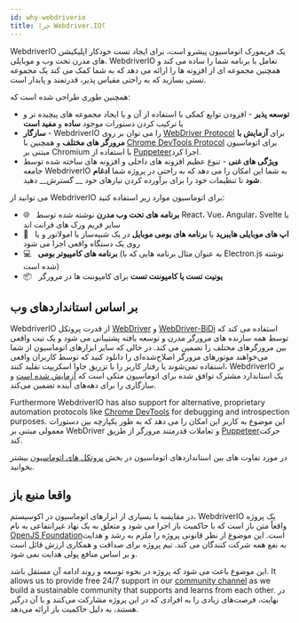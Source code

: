 ```yaml
---
id: why-webdriverio
title: چرا Webdriver.IO؟
---
```


WebdriverIO یک فریمورک اتوماسیون پیشرو است، برای ایجاد تست خودکار اپلیکیشن های مدرن تحت وب و موبایلی. WebdriverIO تعامل با برنامه شما را ساده می کند و همچنین مجموعه ای از افزونه ها را ارائه می دهد که به شما کمک می کند یک مجموعه تستی بسازید که به راحتی مقیاس پذیر، قدرتمند و پایدار است.

همچنین طوری طراحی شده است که:

- __توسعه پذیر__ - افزودن توابع کمکی با استفاده از آن و یا ایجاد مجموعه های پیچیده تر و یا ترکیب کردن دستورات موجود __ساده__ و __مفید است__
- __سازگار__ - WebdriverIO را می توان بر روی [WebDriver Protocol](https://w3c.github.io/webdriver/) برای __آزمایش با مرورگر های مختلف__ و همچنین با [Chrome DevTools Protocol](https://chromedevtools.github.io/devtools-protocol/) برای اتوماسیون مبتنی بر Chromium با استفاده از [Puppeteer](https://pptr.dev/)اجرا کرد.
- __ویژگی های غنی__ - تنوع عظیم افزونه های داخلی و افزونه های ساخته شده توسط جامعه WebdriverIO به شما این امکان را می دهد که به راحتی در پروژه شما __ادغام شود__ تا تنظیمات خود را برای برآورده کردن نیازهای خود __ گسترش__ دهید.

می توانید از WebdriverIO برای اتوماسیون موارد زیر استفاده کنید:

- 🌐 <span>&nbsp;</span> __برنامه های تحت وب مدرن__ نوشته شده توسط React، Vue، Angular، Svelte یا سایر فریم ورک های فرانت اند
- 📱 <span>&nbsp;</span> __اپ های موبایلی هایبرید__ یا __برنامه های بومی موبایل__ در یک شبیه‌ساز یا امولاتور و یا روی یک دستگاه واقعی اجرا می شود
- 💻 <span>&nbsp;</span> __برنامه های کامپیوتر بومی__ (به عنوان مثال برنامه هایی که با Electron.js نوشته شده است)
- 📦 <span>&nbsp;</span> __یونیت تست یا کامپوننت تست__ برای کامپوننت ها در مرورگر

## بر اساس استانداردهای وب

WebdriverIO از قدرت پروتکل [WebDriver](https://w3c.github.io/webdriver/) و [WebDriver-BiDi](https://github.com/w3c/webdriver-bidi) استفاده می کند که توسط همه سازنده های مرورگر مدرن و توسعه یافته پشتیبانی می شود و یک تیت واقعی بین مرورگرهای مختلف را تضمین می کند. در حالی که سایر ابزارهای اتوماسیون از شما می‌خواهند موتورهای مرورگر اصلاح‌شده‌ای را دانلود کنید که توسط کاربران واقعی استفاده نمی‌شوند یا رفتار کاربر را با تزریق جاوا اسکریپت تقلید کنند، WebdriverIO بر یک استاندارد مشترک توافق شده برای اتوماسیون متکی است که [آزمایش شده است](https://wpt.fyi/results/webdriver/tests?label=experimental&label=master&aligned) و سازگاری را برای دهه‌های آینده تضمین می‌کند.

Furthermore WebdriverIO has also support for alternative, proprietary automation protocols like [Chrome DevTools](https://chromedevtools.github.io/devtools-protocol/) for debugging and introspection purposes. این موضوع به کاربر این امکان را می دهد که به طور یکپارچه بین دستورات معمولی مبتنی بر WebDriver و تعاملات قدرمتند مرورگر از طریق [Puppeteer](https://pptr.dev/)حرکت کند.

در مورد تفاوت های بین استانداردهای اتوماسیون در بخش [پروتکل های اتوماسیون](automationProtocols) بیشتر بخوانید.

## واقعا منبع باز

در مقایسه با بسیاری از ابزارهای اتوماسیون در اکوسیستم، WebdriverIO یک پروژه واقعاً متن باز است که با حاکمیت باز اجرا می شود و متعلق به یک نهاد غیرانتفاعی به نام [OpenJS Foundation](https://openjsf.org/)است. این موضوع از نظر قانونی پروژه را ملزم به رشد و هدایت به نفع همه شرکت کنندگان می کند. تیم پروژه برای صداقت و همکاری ارزش قائل است و بر اساس منافع پولی هدایت نمی شود.

این موضوع باعث می شود که پروژه در نحوه توسعه و روند ادامه آن مستقل باشد. It allows us to provide free 24/7 support in our [community channel](https://discord.webdriver.io) as we build a sustainable community that supports and learns from each other. در نهایت، فرصت‌های زیادی را به افرادی که در این پروژه مشارکت می‌کنند و با آن درگیر هستند، به دلیل حاکمیت باز [](https://github.com/webdriverio/webdriverio/blob/main/GOVERNANCE.md) ارائه می‌دهد.
